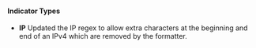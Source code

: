 
#### Indicator Types

- **IP**
Updated the IP regex to allow extra characters at the beginning and end of an IPv4 which are removed by the formatter.